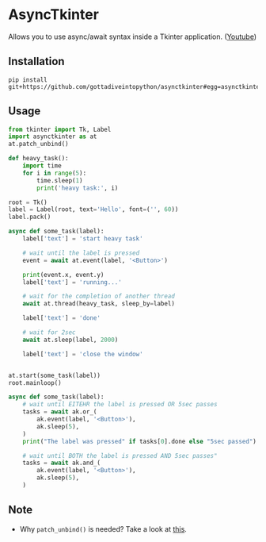 # AsyncTkinter

Allows you to use async/await syntax inside a Tkinter application. ([Youtube](https://youtu.be/8XP1KgRd3jI))

## Installation

```
pip install git+https://github.com/gottadiveintopython/asynctkinter#egg=asynctkinter
```

## Usage

```python
from tkinter import Tk, Label
import asynctkinter as at
at.patch_unbind()

def heavy_task():
    import time
    for i in range(5):
        time.sleep(1)
        print('heavy task:', i)

root = Tk()
label = Label(root, text='Hello', font=('', 60))
label.pack()

async def some_task(label):
    label['text'] = 'start heavy task'

    # wait until the label is pressed
    event = await at.event(label, '<Button>')

    print(event.x, event.y)
    label['text'] = 'running...'

    # wait for the completion of another thread
    await at.thread(heavy_task, sleep_by=label)

    label['text'] = 'done'

    # wait for 2sec
    await at.sleep(label, 2000)

    label['text'] = 'close the window'


at.start(some_task(label))
root.mainloop()
```

```python
async def some_task(label):
    # wait until EITEHR the label is pressed OR 5sec passes
    tasks = await ak.or_(
        ak.event(label, '<Button>'),
        ak.sleep(5),
    )
    print("The label was pressed" if tasks[0].done else "5sec passed")

    # wait until BOTH the label is pressed AND 5sec passes"
    tasks = await ak.and_(
        ak.event(label, '<Button>'),
        ak.sleep(5),
    )
```

## Note

- Why `patch_unbind()` is needed? Take a look at [this](https://stackoverflow.com/questions/6433369/deleting-and-changing-a-tkinter-event-binding).

